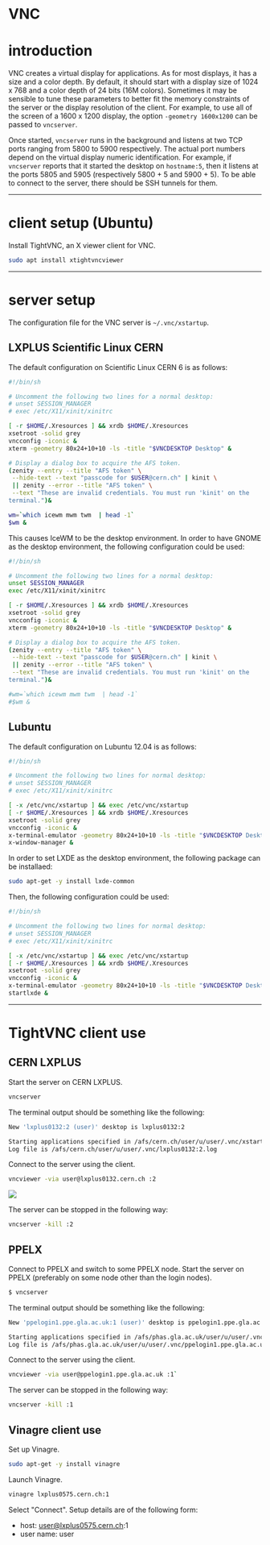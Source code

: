 # VNC

# introduction

VNC creates a virtual display for applications. As for most displays, it has a size and a color depth. By default, it should start with a display size of 1024 x 768 and a color depth of 24 bits (16M colors). Sometimes it may be sensible to tune these parameters to better fit the memory constraints of the server or the display resolution of the client. For example, to use all of the screen of a 1600 x 1200 display, the option `-geometry 1600x1200` can be passed to `vncserver`.

Once started, `vncserver` runs in the background and listens at two TCP ports ranging from 5800 to 5900 respectively. The actual port numbers depend on the virtual display numeric identification. For example, if `vncserver` reports that it started the desktop on `hostname:5`, then it listens at the ports 5805 and 5905 (respectively 5800 + 5 and 5900 + 5). To be able to connect to the server, there should be SSH tunnels for them.

---

# client setup (Ubuntu)

Install TightVNC, an X viewer client for VNC.

```Bash
sudo apt install xtightvncviewer
```

---

# server setup

The configuration file for the VNC server is `~/.vnc/xstartup`.

## LXPLUS Scientific Linux CERN

The default configuration on Scientific Linux CERN 6 is as follows:

```Bash
#!/bin/sh

# Uncomment the following two lines for a normal desktop:
# unset SESSION_MANAGER
# exec /etc/X11/xinit/xinitrc

[ -r $HOME/.Xresources ] && xrdb $HOME/.Xresources
xsetroot -solid grey
vncconfig -iconic &
xterm -geometry 80x24+10+10 -ls -title "$VNCDESKTOP Desktop" &

# Display a dialog box to acquire the AFS token.
(zenity --entry --title "AFS token" \
 --hide-text --text "passcode for $USER@cern.ch" | kinit \
 || zenity --error --title "AFS token" \
 --text "These are invalid credentials. You must run 'kinit' on the
terminal.")&

wm=`which icewm mwm twm  | head -1`
$wm &
```

This causes IceWM to be the desktop environment. In order to have GNOME as the desktop environment, the following configuration could be used:

```Bash
#!/bin/sh

# Uncomment the following two lines for a normal desktop:
unset SESSION_MANAGER
exec /etc/X11/xinit/xinitrc

[ -r $HOME/.Xresources ] && xrdb $HOME/.Xresources
xsetroot -solid grey
vncconfig -iconic &
xterm -geometry 80x24+10+10 -ls -title "$VNCDESKTOP Desktop" &

# Display a dialog box to acquire the AFS token.
(zenity --entry --title "AFS token" \
 --hide-text --text "passcode for $USER@cern.ch" | kinit \
 || zenity --error --title "AFS token" \
 --text "These are invalid credentials. You must run 'kinit' on the
terminal.")&

#wm=`which icewm mwm twm  | head -1`
#$wm &
```

## Lubuntu

The default configuration on Lubuntu 12.04 is as follows:

```Bash
#!/bin/sh

# Uncomment the following two lines for normal desktop:
# unset SESSION_MANAGER
# exec /etc/X11/xinit/xinitrc

[ -x /etc/vnc/xstartup ] && exec /etc/vnc/xstartup
[ -r $HOME/.Xresources ] && xrdb $HOME/.Xresources
xsetroot -solid grey
vncconfig -iconic &
x-terminal-emulator -geometry 80x24+10+10 -ls -title "$VNCDESKTOP Desktop" &
x-window-manager &
```

In order to set LXDE as the desktop environment, the following package can be installaed:

```Bash
sudo apt-get -y install lxde-common
```

Then, the following configuration could be used:

```Bash
#!/bin/sh

# Uncomment the following two lines for normal desktop:
# unset SESSION_MANAGER
# exec /etc/X11/xinit/xinitrc

[ -x /etc/vnc/xstartup ] && exec /etc/vnc/xstartup
[ -r $HOME/.Xresources ] && xrdb $HOME/.Xresources
xsetroot -solid grey
vncconfig -iconic &
x-terminal-emulator -geometry 80x24+10+10 -ls -title "$VNCDESKTOP Desktop" &
startlxde &
```

---

# TightVNC client use

## CERN LXPLUS

Start the server on CERN LXPLUS.

```Bash
vncserver
```

The terminal output should be something like the following:

```Bash
New 'lxplus0132:2 (user)' desktop is lxplus0132:2

Starting applications specified in /afs/cern.ch/user/u/user/.vnc/xstartup
Log file is /afs/cern.ch/user/u/user/.vnc/lxplus0132:2.log
```

Connect to the server using the client.

```Bash
vncviewer -via user@lxplus0132.cern.ch :2
```

![](https://raw.githubusercontent.com/wdbm/resources_VNC/master/PPELX.png)

The server can be stopped in the following way:

```Bash
vncserver -kill :2
```

## PPELX

Connect to PPELX and switch to some PPELX node. Start the server on PPELX (preferably on some node other than the login nodes).

```Bash
$ vncserver
```

The terminal output should be something like the following:

```Bash
New 'ppelogin1.ppe.gla.ac.uk:1 (user)' desktop is ppelogin1.ppe.gla.ac.uk:1

Starting applications specified in /afs/phas.gla.ac.uk/user/u/user/.vnc/xstartup
Log file is /afs/phas.gla.ac.uk/user/u/user/.vnc/ppelogin1.ppe.gla.ac.uk:1.log
```

Connect to the server using the client.

```Bash
vncviewer -via user@ppelogin1.ppe.gla.ac.uk :1`
```

The server can be stopped in the following way:

```Bash
vncserver -kill :1
```

## Vinagre client use

Set up Vinagre.

```Bash
sudo apt-get -y install vinagre
```

Launch Vinagre.

```Bash
vinagre lxplus0575.cern.ch:1
```

Select "Connect". Setup details are of the following form:

- host: user@lxplus0575.cern.ch:1
- user name: user
